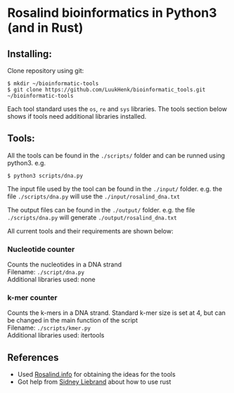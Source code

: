 # Rosalind bioinformatics in Python3 (and in Rust)

## Installing:
Clone repository using git:

```
$ mkdir ~/bioinformatic-tools
$ git clone https://github.com/LuukHenk/bioinformatic_tools.git ~/bioinformatic-tools
```

Each tool standard uses the `os`, `re` and `sys` libraries. The tools section below shows if tools need additional libraries installed.

## Tools:
All the tools can be found in the `./scripts/` folder and can be runned using python3. e.g.
```
$ python3 scripts/dna.py
```

The input file used by the tool can be found in the `./input/` folder. e.g. the file
`./scripts/dna.py` will use the `./input/rosalind_dna.txt`

The output files can be found in the `./output/` folder. e.g. the file `./scripts/dna.py` will
generate `./output/rosalind_dna.txt`

All current tools and their requirements are shown below:

### Nucleotide counter
Counts the nucleotides in a DNA strand <br />
Filename: `./script/dna.py` <br />
Additional libraries used: none

### k-mer counter
Counts the k-mers in a DNA strand. Standard k-mer size is set at 4, but can be changed in the main function of the script <br />
Filename: `./scripts/kmer.py` <br />
Additional libraries used: itertools

## References
- Used [Rosalind.info](http://rosalind.info/) for obtaining the ideas for the tools
- Got help from [Sidney Liebrand](https://github.com/SidOfc) about how to use rust
